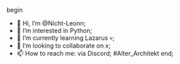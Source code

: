 begin
- 👋 Hi, I’m @Nicht-Leonn;
- 👀 I’m interested in Python;
- 🌱 I’m currently learning Lazarus 💀;
- 💞️ I’m looking to collaborate on x;
- 📫 How to reach me: via Discord; #Alter_Architekt
end;
<!---
Nicht-Leonn/Nicht-Leonn is a ✨ special ✨ repository because its `README.md` (this file) appears on your GitHub profile.
You can click the Preview link to take a look at your changes.
--->
